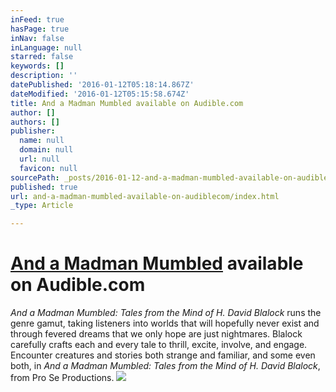 ```yaml
---
inFeed: true
hasPage: true
inNav: false
inLanguage: null
starred: false
keywords: []
description: ''
datePublished: '2016-01-12T05:18:14.867Z'
dateModified: '2016-01-12T05:15:58.674Z'
title: And a Madman Mumbled available on Audible.com
author: []
authors: []
publisher:
  name: null
  domain: null
  url: null
  favicon: null
sourcePath: _posts/2016-01-12-and-a-madman-mumbled-available-on-audiblecom.md
published: true
url: and-a-madman-mumbled-available-on-audiblecom/index.html
_type: Article

---
```

# [And a Madman Mumbled][0] available on Audible.com

_And a Madman Mumbled: Tales from the Mind of H. David Blalock_
runs the genre gamut, taking listeners into worlds that will hopefully 
never exist and through fevered dreams that we only hope are just 
nightmares. Blalock carefully crafts each and every tale to thrill, 
excite, involve, and engage. Encounter creatures and stories both 
strange and familiar, and some even both, in _And a Madman Mumbled: Tales from the Mind of H. David Blalock_, from Pro Se Productions.
![](https://the-grid-user-content.s3-us-west-2.amazonaws.com/1c699b9c-22b4-4d2e-ade7-7b52e848e191.jpg)

[0]: http://www.audible.com/pd/Sci-Fi-Fantasy/And-a-Madman-Mumbled-Audiobook/B019PJKD3K/